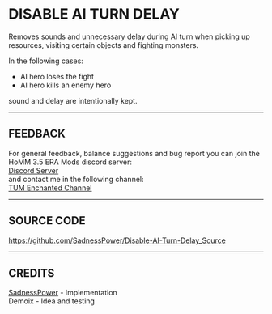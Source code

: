 # DISABLE AI TURN DELAY

Removes sounds and unnecessary delay during AI turn when picking up resources, visiting certain objects and fighting monsters.

In the following cases:
- AI hero loses the fight
- AI hero kills an enemy hero
  
sound and delay are intentionally kept.

-----------------------------------------------------------------------------------------------------------------------
FEEDBACK
-----------------------------------------------------------------------------------------------------------------------
For general feedback, balance suggestions and bug report you can join the HoMM 3.5 ERA Mods discord server:  
[Discord Server](https://discord.gg/hCTMfVq6w5)  
and contact me in the following channel:  
[TUM Enchanted Channel](https://discord.com/channels/665742159307341827/1232146926078787644)  

-----------------------------------------------------------------------------------------------------------------------
SOURCE CODE
-----------------------------------------------------------------------------------------------------------------------
https://github.com/SadnessPower/Disable-AI-Turn-Delay_Source

-----------------------------------------------------------------------------------------------------------------------
CREDITS
-----------------------------------------------------------------------------------------------------------------------
[SadnessPower](mailto:fallenstar268@icqmail.com) - Implementation  
Demoix - Idea and testing
